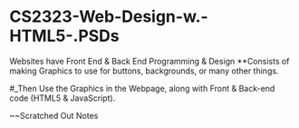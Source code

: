 # CS2323-Web-Design-w.-HTML5-.PSDs

Websites have Front End & Back End Programming & Design **Consists of making Graphics to use for buttons, backgrounds, or many other things. 

  #_Then Use the Graphics in the Webpage, along with Front & Back-end code (HTML5 & JavaScript).
  
  ~~Scratched Out Notes
